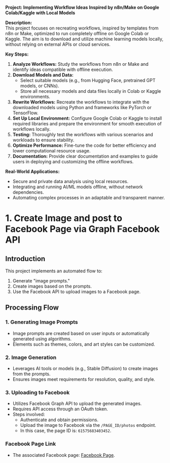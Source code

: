 **Project: Implementing Workflow Ideas Inspired by n8n/Make on Google Colab/Kaggle with Local Models**

**Description:**  
This project focuses on recreating workflows, inspired by templates from n8n or Make, optimized to run completely offline on Google Colab or Kaggle. The aim is to download and utilize machine learning models locally, without relying on external APIs or cloud services.

**Key Steps:**  
1. **Analyze Workflows:** Study the workflows from n8n or Make and identify ideas compatible with offline execution.  
2. **Download Models and Data:**  
   - Select suitable models (e.g., from Hugging Face, pretrained GPT models, or CNNs).  
   - Store all necessary models and data files locally in Colab or Kaggle environments.  
3. **Rewrite Workflows:** Recreate the workflows to integrate with the downloaded models using Python and frameworks like PyTorch or TensorFlow.  
4. **Set Up Local Environment:** Configure Google Colab or Kaggle to install required libraries and prepare the environment for smooth execution of workflows locally.  
5. **Testing:** Thoroughly test the workflows with various scenarios and workloads to ensure stability.  
6. **Optimize Performance:** Fine-tune the code for better efficiency and lower computational resource usage.  
7. **Documentation:** Provide clear documentation and examples to guide users in deploying and customizing the offline workflows.

**Real-World Applications:**  
- Secure and private data analysis using local resources.  
- Integrating and running AI/ML models offline, without network dependencies.  
- Automating complex processes in an adaptable and transparent manner.



# 1. Create Image and post to Facebook Page via Graph Facebook API

## Introduction
This project implements an automated flow to:
1. Generate "image prompts."
2. Create images based on the prompts.
3. Use the Facebook API to upload images to a Facebook page.

## Processing Flow

### 1. Generating Image Prompts
- Image prompts are created based on user inputs or automatically generated using algorithms.
- Elements such as themes, colors, and art styles can be customized.

### 2. Image Generation
- Leverages AI tools or models (e.g., Stable Diffusion) to create images from the prompts.
- Ensures images meet requirements for resolution, quality, and style.

### 3. Uploading to Facebook
- Utilizes Facebook Graph API to upload the generated images.
- Requires API access through an OAuth token.
- Steps involved:
  - Authenticate and obtain permissions.
  - Upload the image to Facebook via the `/PAGE_ID/photos` endpoint.
  - In this case, the page ID is: `61575683403452`.

### Facebook Page Link
- The associated Facebook page: [Facebook Page](https://www.facebook.com/profile.php?id=61575560499547).

